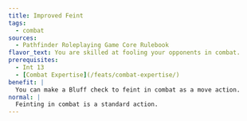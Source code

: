 ```yaml
---
title: Improved Feint
tags:
  - combat
sources:
  - Pathfinder Roleplaying Game Core Rulebook
flavor_text: You are skilled at fooling your opponents in combat.
prerequisites:
  - Int 13
  - [Combat Expertise](/feats/combat-expertise/)
benefit: |
  You can make a Bluff check to feint in combat as a move action.
normal: |
  Feinting in combat is a standard action.
---
```


